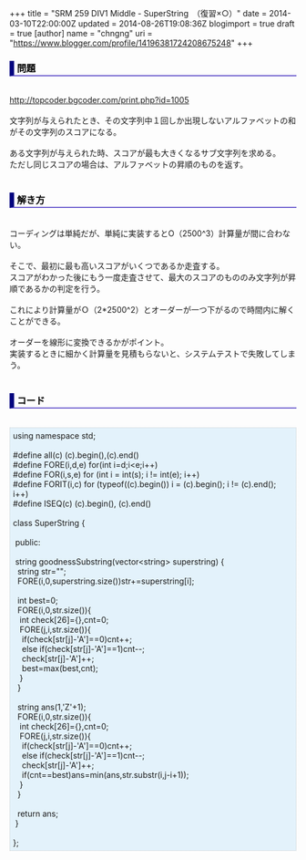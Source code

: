 +++
title = "SRM 259 DIV1 Middle - SuperString　（復習×○）"
date = 2014-03-10T22:00:00Z
updated = 2014-08-26T19:08:36Z
blogimport = true
draft = true
[author]
	name = "chngng"
	uri = "https://www.blogger.com/profile/14196381724208675248"
+++

<div dir="ltr" style="text-align: left;" trbidi="on"><h3 style="border-bottom: 2px solid slateblue; border-left: 8px solid navy; color: black; padding: 0px 0px 1px 5px;">問題 </h3><br /><a href="http://topcoder.bgcoder.com/print.php?id=1005" target="_blank">http://topcoder.bgcoder.com/print.php?id=1005</a><br /><br />文字列が与えられたとき、その文字列中１回しか出現しないアルファベットの和がその文字列のスコアになる。<br /><br />ある文字列が与えられた時、スコアが最も大きくなるサブ文字列を求める。<br />ただし同じスコアの場合は、アルファベットの昇順のものを返す。<br /><br /><h3 style="border-bottom: 2px solid slateblue; border-left: 8px solid navy; color: black; padding: 0px 0px 1px 5px;">解き方 </h3><br />コーディングは単純だが、単純に実装するとO（2500^3）計算量が間に合わない。<br /><br />そこで、最初に最も高いスコアがいくつであるか走査する。<br />スコアがわかった後にもう一度走査させて、最大のスコアのもののみ文字列が昇順であるかの判定を行う。<br /><br />これにより計算量がＯ（2*2500^2）とオーダーが一つ下がるので時間内に解くことができる。<br /><br />オーダーを線形に変換できるかがポイント。<br />実装するときに細かく計算量を見積もらないと、システムテストで失敗してしまう。<br /><br /><h3 style="border-bottom: 2px solid slateblue; border-left: 8px solid navy; color: black; padding: 0px 0px 1px 5px;">コード </h3><br /><div style="background-color: #e3f2fb; border: 1px dotted #CCCCCC; padding: 5px;">using namespace std;<br /><br />#define all(c) (c).begin(),(c).end()<br />#define FORE(i,d,e) for(int i=d;i&lt;e;i++)<br />#define FOR(i,s,e) for (int i = int(s); i != int(e); i++)<br />#define FORIT(i,c) for (typeof((c).begin()) i = (c).begin(); i != (c).end(); i++)<br />#define ISEQ(c) (c).begin(), (c).end()<br /><br />class SuperString {<br /><br /><span class="Apple-tab-span" style="white-space: pre;"> </span>public:<br /><br /><span class="Apple-tab-span" style="white-space: pre;"> </span>string goodnessSubstring(vector&lt;string&gt; superstring) {<br /><span class="Apple-tab-span" style="white-space: pre;">  </span>string str="";<br /><span class="Apple-tab-span" style="white-space: pre;">  </span>FORE(i,0,superstring.size())str+=superstring[i];<br /><br /><span class="Apple-tab-span" style="white-space: pre;">  </span>int best=0;<br /><span class="Apple-tab-span" style="white-space: pre;">  </span>FORE(i,0,str.size()){<br /><span class="Apple-tab-span" style="white-space: pre;">   </span>int check[26]={},cnt=0;<br /><span class="Apple-tab-span" style="white-space: pre;">   </span>FORE(j,i,str.size()){<br /><span class="Apple-tab-span" style="white-space: pre;">    </span>if(check[str[j]-'A']==0)cnt++;<br /><span class="Apple-tab-span" style="white-space: pre;">    </span>else if(check[str[j]-'A']==1)cnt--;<br /><span class="Apple-tab-span" style="white-space: pre;">    </span>check[str[j]-'A']++;<br /><span class="Apple-tab-span" style="white-space: pre;">    </span>best=max(best,cnt);<br /><span class="Apple-tab-span" style="white-space: pre;">   </span>}<br /><span class="Apple-tab-span" style="white-space: pre;">  </span>}<br /><br /><span class="Apple-tab-span" style="white-space: pre;">  </span>string ans(1,'Z'+1);<br /><span class="Apple-tab-span" style="white-space: pre;">  </span>FORE(i,0,str.size()){<br /><span class="Apple-tab-span" style="white-space: pre;">   </span>int check[26]={},cnt=0;<br /><span class="Apple-tab-span" style="white-space: pre;">   </span>FORE(j,i,str.size()){<br /><span class="Apple-tab-span" style="white-space: pre;">    </span>if(check[str[j]-'A']==0)cnt++;<br /><span class="Apple-tab-span" style="white-space: pre;">    </span>else if(check[str[j]-'A']==1)cnt--;<br /><span class="Apple-tab-span" style="white-space: pre;">    </span>check[str[j]-'A']++;<br /><span class="Apple-tab-span" style="white-space: pre;">    </span>if(cnt==best)ans=min(ans,str.substr(i,j-i+1));<br /><span class="Apple-tab-span" style="white-space: pre;">   </span>}<br /><span class="Apple-tab-span" style="white-space: pre;">  </span>}<br /><br /><span class="Apple-tab-span" style="white-space: pre;">  </span>return ans;<br /><span class="Apple-tab-span" style="white-space: pre;"> </span>}<br /><br />};</div></div>
